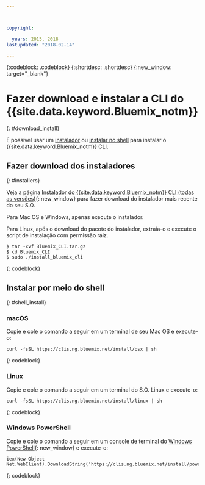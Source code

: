 ```yaml
---



copyright:

  years: 2015, 2018
lastupdated: "2018-02-14"

---
```


{:codeblock: .codeblock} 
{:shortdesc: .shortdesc}
{:new_window: target="_blank"}


# Fazer download e instalar a CLI do {{site.data.keyword.Bluemix_notm}}
{: #download_install}

É possível usar um [instalador](#installers) ou [instalar no shell](#shell_install) para instalar o {{site.data.keyword.Bluemix_notm}} CLI.

## Fazer download dos instaladores
{: #installers}

Veja a página [Instalador do {{site.data.keyword.Bluemix_notm}} CLI (todas as versões)](all_versions.html){: new_window} para fazer download do instalador mais recente do seu S.O.

Para Mac OS e Windows, apenas execute o instalador. 

Para Linux, após o download do pacote do instalador, extraia-o e execute o script de instalação com permissão raiz.

  ```
  $ tar -xvf Bluemix_CLI.tar.gz
  $ cd Bluemix_CLI
  $ sudo ./install_bluemix_cli

  ```
  {: codeblock}
  
## Instalar por meio do shell
{: #shell_install}


### macOS

Copie e cole o comando a seguir em um terminal de seu Mac OS e execute-o:

```
curl -fsSL https://clis.ng.bluemix.net/install/osx | sh
```
{: codeblock}

### Linux

Copie e cole o comando a seguir em um terminal do S.O. Linux e execute-o:

```
curl -fsSL https://clis.ng.bluemix.net/install/linux | sh
```
{: codeblock}

### Windows PowerShell

Copie e cole o comando a seguir em um console de terminal do [Windows PowerShell](https://msdn.microsoft.com/en-us/powershell/scripting/getting-started/getting-started-with-windows-powershell){: new_window} e execute-o:

```
iex(New-Object Net.WebClient).DownloadString('https://clis.ng.bluemix.net/install/powershell')
```
{: codeblock}
